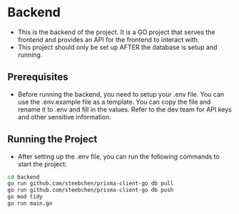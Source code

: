 # Backend

- This is the backend of the project. It is a GO project that serves the frontend and provides an API for the frontend to interact with.
- This project should only be set up AFTER the database is setup and running.

## Prerequisites

- Before running the backend, you need to setup your .env file. You can use the .env.example file as a template. You can copy the file and rename it to .env and fill in the values. Refer to the dev team for API keys and other sensitive information.

## Running the Project

- After setting up the .env file, you can run the following commands to start the project:

```sh
cd backend
go run github.com/steebchen/prisma-client-go db pull
go run github.com/steebchen/prisma-client-go db push
go mod tidy
go run main.go
```
